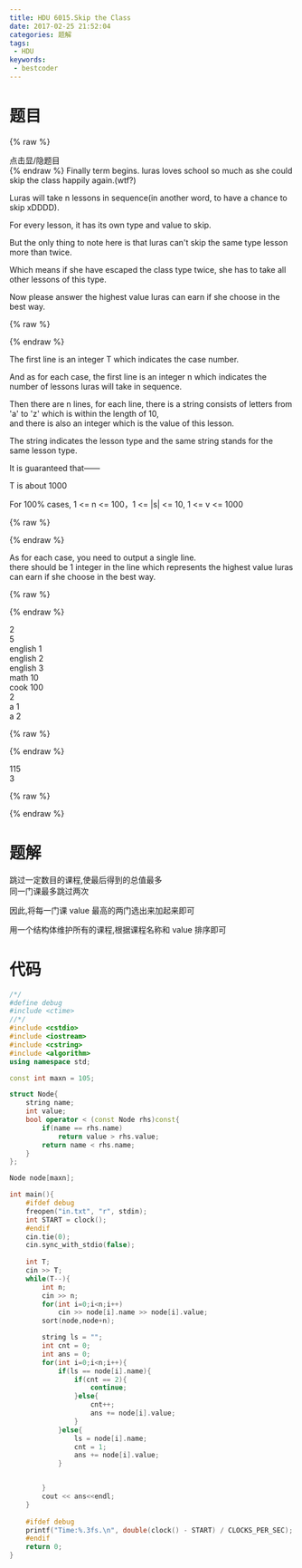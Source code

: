```yaml
---
title: HDU 6015.Skip the Class
date: 2017-02-25 21:52:04
categories: 题解
tags:
 - HDU
keywords: 
 - bestcoder
---
```


# 题目
{% raw %}
<div><div class="fold_hider"><div class="close hider_title">点击显/隐题目</div></div><div class="fold">
    <div class="oj">   
        <div class="part" title="Description">
{% endraw %}
            Finally term begins. luras loves school so much as she could skip the class happily again.(wtf?)  
  
Luras will take n lessons in sequence(in another word, to have a chance to skip xDDDD).  
  
For every lesson, it has its own type and value to skip.  
  
But the only thing to note here is that luras can't skip the same type lesson more than twice.  
  
Which means if she have escaped the class type twice, she has to take all other lessons of this type.  
  
Now please answer the highest value luras can earn if she choose in the best way.  
   
  
  

{% raw %}
        </div>
        <div class="part" title="Input">
{% endraw %}
              
The first line is an integer T which indicates the case number.  
  
And as for each case, the first line is an integer n which indicates the number of lessons luras will take in sequence.  
  
Then there are n lines, for each line, there is a string consists of letters from 'a' to 'z' which is within the length of 10,  
and there is also an integer which is the value of this lesson.  
  
The string indicates the lesson type and the same string stands for the same lesson type.  
  
It is guaranteed that——  
  
T is about 1000  
  
For 100% cases, 1 <= n <= 100，1 <= |s| <= 10, 1 <= v <= 1000  
   
  
  

{% raw %}
        </div>
        <div class="part" title="Output">
{% endraw %}
              
As for each case, you need to output a single line.  
there should be 1 integer in the line which represents the highest value luras can earn if she choose in the best way.  
   
  
  

{% raw %}
        </div>
        <div class="samp">
            <div class="clear"></div>
            <div class="input part" title="Sample Input">
{% endraw %}
                  
2  
5  
english 1  
english 2  
english 3  
math 10  
cook 100  
2  
a 1  
a 2  
   
  
  

{% raw %}
            </div>
            <div class="output part" title="Sample Output">
{% endraw %}
                  
115  
3  
  

{% raw %}
            </div>
            <div class="clear"></div>
        </div>
    </div>
</div></div>
{% endraw %}

<!--more-->
# 题解

跳过一定数目的课程,使最后得到的总值最多   
同一门课最多跳过两次  

因此,将每一门课 value 最高的两门选出来加起来即可  

用一个结构体维护所有的课程,根据课程名称和 value 排序即可  

# 代码
```cpp Skip the Class https://github.com/OhYee/ACM.github.io/blob/master/HDU/6015.Skip%20the%20Class.cpp 代码备份
/*/
#define debug
#include <ctime>
//*/
#include <cstdio>
#include <iostream>
#include <cstring>
#include <algorithm>
using namespace std;

const int maxn = 105;

struct Node{
    string name;
    int value;
    bool operator < (const Node rhs)const{
        if(name == rhs.name)
            return value > rhs.value;
        return name < rhs.name;
    }
};

Node node[maxn];

int main(){
    #ifdef debug
    freopen("in.txt", "r", stdin);
    int START = clock();
    #endif
    cin.tie(0);
    cin.sync_with_stdio(false);
    
    int T;
    cin >> T;
    while(T--){
        int n;
        cin >> n;
        for(int i=0;i<n;i++)
            cin >> node[i].name >> node[i].value;
        sort(node,node+n);

        string ls = "";
        int cnt = 0;
        int ans = 0;
        for(int i=0;i<n;i++){
            if(ls == node[i].name){
                if(cnt == 2){
                    continue;
                }else{
                    cnt++;
                    ans += node[i].value;
                }
            }else{
                ls = node[i].name;
                cnt = 1;
                ans += node[i].value;
            }


        }
        cout << ans<<endl;
    }
    
    #ifdef debug
    printf("Time:%.3fs.\n", double(clock() - START) / CLOCKS_PER_SEC);
    #endif
    return 0;
}
```